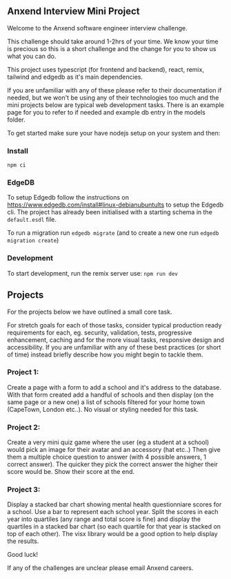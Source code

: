 ## Anxend Interview Mini Project

Welcome to the Anxend software engineer interview challenge.

This challenge should take around 1-2hrs of your time. We know your time is precious so this is a short challenge and the change for you to show us what you can do.

This project uses typescript (for frontend and backend), react, remix, tailwind and edgedb as it's main dependencies.

If you are unfamiliar with any of these please refer to their documentation if needed, but we won't be using any of their technologies too much and the mini projects below are typical web development tasks. There is an example page for you to refer to if needed and example db entry in the models folder.

To get started make sure your have nodejs setup on your system and then:

### Install

`npm ci`

### EdgeDB

To setup Edgedb follow the instructions on https://www.edgedb.com/install#linux-debianubuntults to setup the Edgedb cli.
The project has already been initialised with a starting schema in the `default.esdl` file.

To run a migration run `edgedb migrate`
(and to create a new one run `edgedb migration create`)

### Development

To start development, run the remix server use: `npm run dev`

## Projects

For the projects below we have outlined a small core task.

For stretch goals for each of those tasks, consider typical production ready requirements for each,
eg. security, validation, tests, progressive enhancement, caching and for the more visual tasks, responsive design and accessibility.
If you are unfamiliar with any of these best practices (or short of time) instead briefly describe how you might begin to tackle them.

### Project 1:

Create a page with a form to add a school and it's address to the database.
With that form created add a handful of schools and then display (on the same page or a new one) a list of schools filtered for your home town (CapeTown, London etc..).
No visual or styling needed for this task.

### Project 2:

Create a very mini quiz game where the user (eg a student at a school) would pick an image for their avatar and an accessory (hat etc..) Then give them a multiple choice question to answer (with 4 possible answers, 1 correct answer). The quicker they pick the correct answer the higher their score would be. Show their score at the end.

### Project 3:

Display a stacked bar chart showing mental health questionniare scores for a school. Use a bar to represent each school year. Split the scores in each year into quartiles (any range and total score is fine) and display the quartiles in a stacked bar chart (so each quartile for that year is stacked on top of each other). The visx library would be a good option to help display the results.

Good luck!

If any of the challenges are unclear please email Anxend careers.
